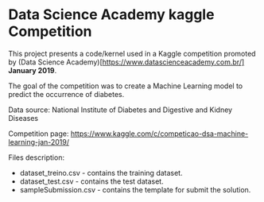 # Data Science Academy kaggle Competition

This project presents a code/kernel used in a Kaggle competition promoted by (Data Science Academy)[https://www.datascienceacademy.com.br/] **January 2019**.

The goal of the competition was to create a Machine Learning model to predict the occurrence of diabetes.

Data source: National Institute of Diabetes and Digestive and Kidney Diseases

Competition page: https://www.kaggle.com/c/competicao-dsa-machine-learning-jan-2019/

Files description:
* dataset_treino.csv - contains the training dataset.
* dataset_test.csv - contains the test dataset.
* sampleSubmission.csv - contains the template for submit the solution.